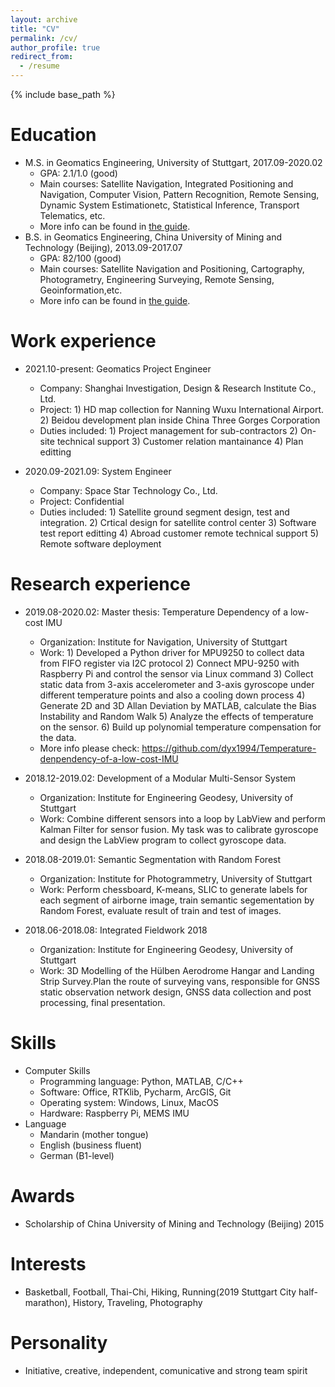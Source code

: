 ```yaml
---
layout: archive
title: "CV"
permalink: /cv/
author_profile: true
redirect_from:
  - /resume
---
```


{% include base_path %}

Education
======
* M.S. in Geomatics Engineering, University of Stuttgart, 2017.09-2020.02
  * GPA: 2.1/1.0 (good)
  * Main courses: Satellite Navigation, Integrated Positioning and Navigation, Computer Vision, Pattern Recognition, Remote Sensing, Dynamic System     Estimationetc, Statistical Inference, Transport Telematics, etc.
  * More info can be found in [the guide](https://www.geoengine.uni-stuttgart.de/).
* B.S. in Geomatics Engineering, China University of Mining and Technology (Beijing), 2013.09-2017.07
  * GPA: 82/100 (good)
  * Main courses: Satellite Navigation and Positioning, Cartography, Photogrametry,  Engineering Surveying, Remote Sensing, Geoinformation,etc.
  * More info can be found in [the guide](https://dcxy.cumtb.edu.cn/).
  
Work experience
======
* 2021.10-present: Geomatics Project Engineer
  * Company: Shanghai Investigation, Design & Research Institute Co., Ltd.
  * Project: 1) HD map collection for Nanning Wuxu International Airport. 2) Beidou development plan inside China Three Gorges Corporation
  * Duties included: 1) Project management for sub-contractors 2) On-site technical support 3) Customer relation mantainance 4) Plan editting 

* 2020.09-2021.09: System Engineer
  * Company: Space Star Technology Co., Ltd.
  * Project: Confidential
  * Duties included: 1) Satellite ground segment design, test and integration. 2) Crtical design for satellite control center 3) Software test           report editting 4) Abroad customer remote technical support 5) Remote software deployment

Research experience
======
* 2019.08-2020.02: Master thesis: Temperature Dependency of a low-cost IMU
  * Organization: Institute for Navigation, University of Stuttgart
  * Work: 1) Developed a Python driver for MPU9250 to collect data from FIFO register via I2C protocol
          2) Connect MPU-9250 with Raspberry Pi and control the sensor via Linux command
          3) Collect static data from 3-axis accelerometer and 3-axis gyroscope under different temperature points and also a cooling down process
          4) Generate 2D and 3D Allan Deviation by MATLAB, calculate the Bias Instability and Random Walk
          5) Analyze the effects of temperature on the sensor. 
          6) Build up polynomial temperature compensation for the data.
  * More info please check: https://github.com/dyx1994/Temperature-denpendency-of-a-low-cost-IMU

* 2018.12-2019.02: Development of a Modular Multi-Sensor System
  * Organization: Institute for Engineering Geodesy, University of Stuttgart
  * Work: Combine different sensors into a loop by LabView and perform Kalman Filter for sensor fusion. My task was to calibrate gyroscope and                 design the LabView program to collect gyroscope data.

* 2018.08-2019.01: Semantic Segmentation with Random Forest
  * Organization: Institute for Photogrammetry, University of Stuttgart
  * Work: Perform chessboard, K-means, SLIC to generate labels for each segment of airborne image, train semantic segementation by Random Forest,             evaluate result of train and test of images.

* 2018.06-2018.08: Integrated Fieldwork 2018
  * Organization: Institute for Engineering Geodesy, University of Stuttgart
  * Work: 3D Modelling of the Hülben Aerodrome Hangar and Landing Strip Survey.Plan the route of surveying vans, responsible for GNSS static                   observation network design, GNSS data collection and post processing, final presentation. 


Skills
======
* Computer Skills
  * Programming language: Python, MATLAB, C/C++
  * Software: Office, RTKlib, Pycharm, ArcGIS, Git 
  * Operating system: Windows, Linux, MacOS
  * Hardware: Raspberry Pi, MEMS IMU
* Language
  * Mandarin (mother tongue)
  * English (business fluent)
  * German (B1-level)

Awards
======
* Scholarship of China University of  Mining and Technology (Beijing) 2015
  
Interests
======
* Basketball, Football, Thai-Chi, Hiking, Running(2019 Stuttgart City half-marathon), History, Traveling, Photography
  
Personality
======
* Initiative, creative, independent, comunicative and strong team spirit
